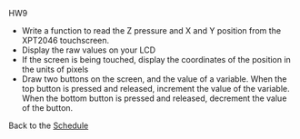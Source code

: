 HW9

* Write a function to read the Z pressure and X and Y position from the XPT2046 touchscreen.
* Display the raw values on your LCD
* If the screen is being touched, display the coordinates of the position in the units of pixels
* Draw two buttons on the screen, and the value of a variable. When the top button is pressed and released, increment the value of the variable. When the bottom button is pressed and released, decrement the value of the button. 

Back to the [Schedule](https://github.com/ndm736/ME433_2019/wiki/Schedule)